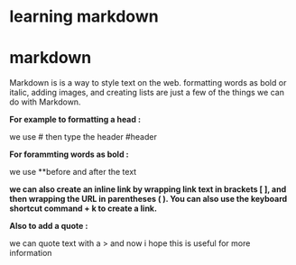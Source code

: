 # learning markdown 
# markdown 
Markdown is is a way to style text on the web. formatting words as bold or italic, adding images, and creating lists are just a few of the things we can do with Markdown. 


**For example to formatting a head :**

we use # then type the header  #header


**For forammting words as **bold** :**

we use **before and after the text 

**we can also create an inline link by wrapping link text in brackets [ ], 
and then wrapping the URL in parentheses ( ). You can also use the keyboard shortcut command + k to create a link.**

**Also to add a quote :**


we can quote text with a >
and now i hope this is useful 
for more information 
